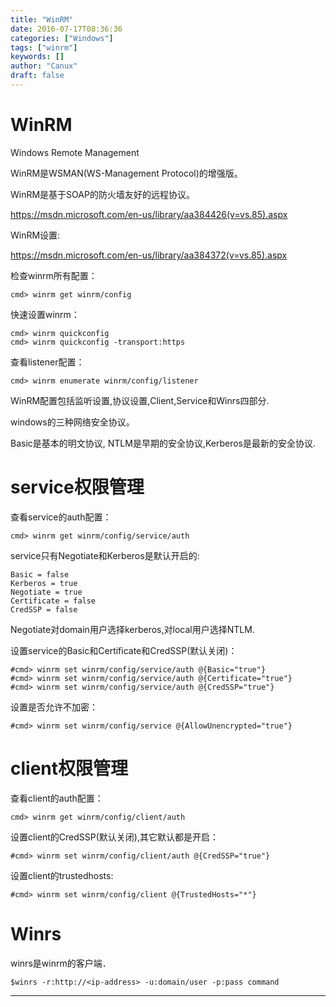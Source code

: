 ```yaml
---
title: "WinRM"
date: 2016-07-17T08:36:36
categories: ["Windows"]
tags: ["winrm"]
keywords: []
author: "Canux"
draft: false
---
```


# WinRM

Windows Remote Management

WinRM是WSMAN(WS-Management Protocol)的增强版。

WinRM是基于SOAP的防火墙友好的远程协议。

<https://msdn.microsoft.com/en-us/library/aa384426(v=vs.85).aspx>

WinRM设置:

<https://msdn.microsoft.com/en-us/library/aa384372(v=vs.85).aspx>

检查winrm所有配置：

    cmd> winrm get winrm/config

快速设置winrm：

    cmd> winrm quickconfig
    cmd> winrm quickconfig -transport:https

查看listener配置：

    cmd> winrm enumerate winrm/config/listener

WinRM配置包括监听设置,协议设置,Client,Service和Winrs四部分.

windows的三种网络安全协议。

Basic是基本的明文协议, NTLM是早期的安全协议,Kerberos是最新的安全协议.

# service权限管理

查看service的auth配置：

    cmd> winrm get winrm/config/service/auth

service只有Negotiate和Kerberos是默认开启的:

    Basic = false
    Kerberos = true
    Negotiate = true
    Certificate = false
    CredSSP = false

Negotiate对domain用户选择kerberos,对local用户选择NTLM.

设置service的Basic和Certificate和CredSSP(默认关闭)：

    #cmd> winrm set winrm/config/service/auth @{Basic="true"}
    #cmd> winrm set winrm/config/service/auth @{Certificate="true"}
    #cmd> winrm set winrm/config/service/auth @{CredSSP="true"}

设置是否允许不加密：

    #cmd> winrm set winrm/config/service @{AllowUnencrypted="true"}

# client权限管理

查看client的auth配置：

    cmd> winrm get winrm/config/client/auth

设置client的CredSSP(默认关闭),其它默认都是开启：

    #cmd> winrm set winrm/config/client/auth @{CredSSP="true"}

设置client的trustedhosts:

    #cmd> winrm set winrm/config/client @{TrustedHosts="*"}

# Winrs

winrs是winrm的客户端．

    $winrs -r:http://<ip-address> -u:domain/user -p:pass command

***
